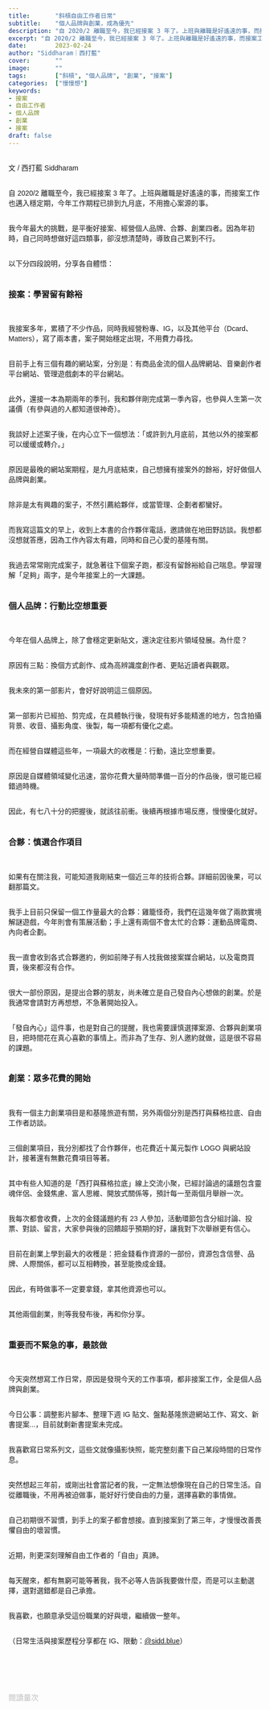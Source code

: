 ```yaml
---
title:       "斜槓自由工作者日常"
subtitle:    "個人品牌與創業，成為優先"
description: "自 2020/2 離職至今，我已經接案 3 年了。上班與離職是好遙遠的事，而接案工作也邁入穩定期，今年工作期程已排到九月底，不用擔心案源的事..."
excerpt: "自 2020/2 離職至今，我已經接案 3 年了。上班與離職是好遙遠的事，而接案工作也邁入穩定期，今年工作期程已排到九月底，不用擔心案源的事..."
date:        2023-02-24
author: "Siddharam｜西打藍"
cover:       ""
image:       ""
tags:        ["斜槓", "個人品牌", "創業", "接案"]
categories:  ["慢慢想"]
keywords:
- 接案
- 自由工作者
- 個人品牌
- 創業
- 接案
draft: false
---
```


<article style="font-family: 'Noto Sans TC', '微軟正黑體', sans-serif; font-weight: 300;">

<br>文 / 西打藍 Siddharam<br><br>

自 2020/2 離職至今，我已經接案 3 年了。上班與離職是好遙遠的事，而接案工作也邁入穩定期，今年工作期程已排到九月底，不用擔心案源的事。<br><br>

我今年最大的挑戰，是平衡好接案、經營個人品牌、合夥、創業四者。因為年初時，自己同時想做好這四類事，卻沒想清楚時，導致自己累到不行。<br><br>

以下分四段說明，分享各自體悟：<br><br>


<h3 class="article-h1-color">接案：學習留有餘裕</h3><br>

我接案多年，累積了不少作品，同時我經營粉專、IG，以及其他平台（Dcard、Matters），寫了兩本書，案子開始穩定出現，不用費力尋找。<br><br>

目前手上有三個有趣的網站案，分別是：有商品金流的個人品牌網站、音樂創作者平台網站、管理遊戲劇本的平台網站。<br><br>

此外，還接一本為期兩年的季刊，我和夥伴剛完成第一季內容，也參與人生第一次議價（有參與過的人都知道很神奇）。<br><br>

我談好上述案子後，在内心立下一個想法：「或許到九月底前，其他以外的接案都可以缓缓或轉介。」<br><br>

原因是最晚的網站案期程，是九月底結束，自己想擁有接案外的餘裕，好好做個人品牌與創業。<br><br>

除非是太有興趣的案子，不然引薦給夥伴，或當管理、企劃者都蠻好。<br><br>

而我寫這篇文的早上，收到上本書的合作夥伴電話，邀請做在地田野訪談。我想都沒想就答應，因為工作內容太有趣，同時和自己心愛的基隆有關。<br><br>

我過去常常剛完成案子，就急著往下個案子跑，都沒有留餘裕給自己喘息。學習理解「足夠」兩字，是今年接案上的一大課題。<br><br>


<h3 class="article-h1-color">個人品牌：行動比空想重要</h3><br>

今年在個人品牌上，除了會穩定更新貼文，還決定往影片領域發展。為什麼？<br><br>

原因有三點：換個方式創作、成為高辨識度創作者、更貼近讀者與觀眾。<br><br>

我未來的第一部影片，會好好說明這三個原因。<br><br>

第一部影片已經拍、剪完成，在具體執行後，發現有好多能精進的地方，包含拍攝背景、收音、攝影角度、後製，每一項都有優化之處。<br><br>

而在經營自媒體這些年，一項最大的收穫是：行動，遠比空想重要。<br><br>

原因是自媒體領域變化迅速，當你花費大量時間準備一百分的作品後，很可能已經錯過時機。<br><br>

因此，有七八十分的把握後，就該往前衝。後續再根據市場反應，慢慢優化就好。<br><br>



<h3 class="article-h1-color">合夥：慎選合作項目</h3><br>

如果有在關注我，可能知道我剛結束一個近三年的技術合夥。詳細前因後果，可以翻那篇文。<br><br>

我手上目前只保留一個工作量最大的合夥：雞籠怪奇，我們在這幾年做了兩款實境解謎遊戲，今年則會有策展活動；手上還有兩個不會太忙的合夥：運動品牌電商、內向者企劃。<br><br>

我一直會收到各式合夥邀約，例如前陣子有人找我做接案媒合網站，以及電商買賣，後來都沒有合作。<br><br>

很大一部份原因，是提出合夥的朋友，尚未確立是自己發自內心想做的創業。於是我通常會請對方再想想，不急著開始投入。<br><br>

「發自內心」這件事，也是對自己的提醒，我也需要謹慎選擇案源、合夥與創業項目，把時間花在真心喜歡的事情上。而非為了生存、別人邀約就做，這是很不容易的課題。<br><br>


<h3 class="article-h1-color">創業：眾多花費的開始</h3><br>

我有一個主力創業項目是和基隆旅遊有關，另外兩個分別是西打與蘇格拉底、自由工作者訪談。<br><br>

三個創業項目，我分別都找了合作夥伴，也花費近十萬元製作 LOGO 與網站設計，接著還有無數花費項目等著。<br><br>

其中有些人知道的是「西打與蘇格拉底」線上交流小聚，已經討論過的議題包含靈魂伴侶、金錢焦慮、富人思維、開放式關係等，預計每一至兩個月舉辦一次。<br><br>

我每次都會收費，上次的金錢議題約有 23 人參加，活動環節包含分組討論、投票、對談、留言，大家參與後的回饋超乎預期的好，讓我對下次舉辦更有信心。<br><br>

目前在創業上學到最大的收穫是：把金錢看作資源的一部份，資源包含信譽、品牌、人際關係，都可以互相轉換，甚至能換成金錢。<br><br>

因此，有時做事不一定要拿錢，拿其他資源也可以。<br><br>

其他兩個創業，則等我發布後，再和你分享。<br><br>


<h3 class="article-h1-color">重要而不緊急的事，最該做</h3><br>

今天突然想寫工作日常，原因是發現今天的工作事項，都非接案工作，全是個人品牌與創業。<br><br>

今日公事：調整影片腳本、整理下週 IG 貼文、盤點基隆旅遊網站工作、寫文、新書提案...，目前就剩新書提案未完成。<br><br>

我喜歡寫日常系列文，這些文就像攝影快照，能完整刻畫下自己某段時間的日常作息。<br><br>

突然想起三年前，或剛出社會當記者的我，一定無法想像現在自己的日常生活。自從離職後，不用再被迫做事，能好好行使自由的力量，選擇喜歡的事情做。<br><br>

自己初期很不習慣，到手上的案子都會想接。直到接案到了第三年，才慢慢改善畏懼自由的壞習慣。<br><br>

近期，則更深刻理解自由工作者的「自由」真諦。<br><br>

每天醒來，都有無窮可能等著我，我不必等人告訴我要做什麼，而是可以主動選擇，選對選錯都是自己承擔。<br><br>

我喜歡，也願意承受這份職業的好與壞，繼續做一整年。<br><br>

（日常生活與接案歷程分享都在 IG、限動：<a href="https://www.instagram.com/sidd.blue/" target="_blank">@sidd.blue</a>）<br><br>


<!-- <h3 class="article-h1-color"></h3><br> -->





<br><br><br>

</article>

<div style="color: #bfbfbf; font-size: 15px;" id="busuanzi_container_page_pv">
  閱讀量<span id="busuanzi_value_page_pv"></span>次
</div>

<script src="../../js/post.js"></script>




